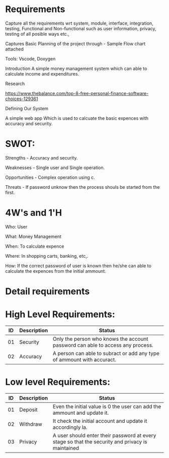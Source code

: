 # Requirements
Capture all the requirements wrt system, module, interface, integration, testing, Functional and Non-functional such as user information, privacy, testing of all posible ways etc.,

Captures Basic Planning of the project through - Sample Flow chart attached

Tools: Vscode, Doxygen

Introduction
A simple money management system which can able to calculate income and expenditures.

Research

https://www.thebalance.com/top-8-free-personal-finance-software-choices-129361

Defining Our System

A simple web app Which is used to calcuate the basic expences with accuracy and security.

# SWOT:

Strengths - Accuracy and security.

Weaknesses - Single user and Single operation.

Opportunities - Complex operation using c.

Threats - If password unknow then the process shouls be started from the first.

# 4W's and 1'H
Who:
User

What:
Money Management

When:
To calculate expence

Where:
In shopping carts, banking, etc,.

How:
If the correct password of user is known then he/she can able to calculate the expences from the initial ammount.

# Detail requirements

# High Level Requirements:
| ID            | Description      | Status                                                                                         |  
| ------------- | ---------------- |------------------------------------------------------------------------------------------------|
|01             | Security         |Only the person who knows the account password can able to access any process.                  |
|02             | Accuracy         |A person can able to subract or add any type of ammount with accuract.                          |

# Low level Requirements:

|ID      | Description            | Status                                                                                           |
|--------|------------------------|--------------------------------------------------------------------------------------------------|
|01      | Deposit                | Even the initial value is 0 the user can add the ammount and update it.                          |
|02      | Withdraw               | It check the initial account and update it accordingly la.                                       | 
|03      | Privacy                | A user should enter their password at every stage so that the  security and privacy is maintained|

